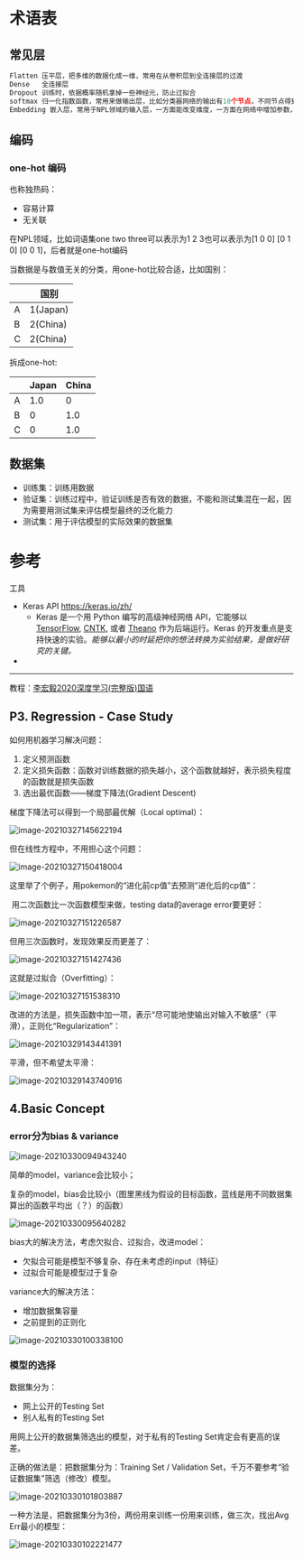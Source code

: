 

# 术语表

## 常见层

```python
Flatten 压平层，把多维的数据化成一维，常用在从卷积层到全连接层的过渡
Dense	全连接层
Dropout 训练时，依据概率随机拿掉一些神经元，防止过拟合
softmax 归一化指数函数，常用来做输出层，比如分类器网络的输出有10个节点，不同节点得到了不同的置信率，后接一层softmax层就能找到
Embedding 嵌入层，常用于NPL领域的输入层，一方面能改变维度，一方面在网络中增加参数，为原本毫无关联的输入项建立关联（学习过程中调整的参数即是在动态调整这些关联），参考《深度学习中 Embedding层两大作用的个人理解》
```

## 编码

### one-hot 编码

也称独热码：

- 容易计算
- 无关联

在NPL领域，比如词语集one two three可以表示为1 2 3也可以表示为[1 0 0] [0 1 0] [0 0 1]，后者就是one-hot编码

当数据是与数值无关的分类，用one-hot比较合适，比如国别：

|      | 国别     |
| ---- | -------- |
| A    | 1(Japan) |
| B    | 2(China) |
| C    | 2(China) |

拆成one-hot:

|      | Japan | China |
| ---- | ----- | ----- |
| A    | 1.0   | 0     |
| B    | 0     | 1.0   |
| C    | 0     | 1.0   |








## 数据集

- 训练集：训练用数据
- 验证集：训练过程中，验证训练是否有效的数据，不能和测试集混在一起，因为需要用测试集来评估模型最终的泛化能力
- 测试集：用于评估模型的实际效果的数据集

# 参考

工具

- Keras API https://keras.io/zh/
  - Keras 是一个用 Python 编写的高级神经网络 API，它能够以 [TensorFlow](https://github.com/tensorflow/tensorflow), [CNTK](https://github.com/Microsoft/cntk), 或者 [Theano](https://github.com/Theano/Theano) 作为后端运行。Keras 的开发重点是支持快速的实验。*能够以最小的时延把你的想法转换为实验结果，是做好研究的关键。*
- 

---

教程：[李宏毅2020深度学习(完整版)国语](https://www.bilibili.com/video/BV1t7411o7oc)

## P3. Regression - Case Study

如何用机器学习解决问题：

1. 定义预测函数
2. 定义损失函数：函数对训练数据的损失越小，这个函数就越好，表示损失程度的函数就是损失函数
3. 选出最优函数——梯度下降法(Gradient Descent)

梯度下降法可以得到一个局部最优解（Local optimal）：

![image-20210327145622194](_assets/%E6%9C%BA%E5%99%A8%E5%AD%A6%E4%B9%A0%E5%AD%A6%E4%B9%A0%E7%AC%94%E8%AE%B0/image-20210327145622194.png)

但在线性方程中，不用担心这个问题：

![image-20210327150418004](_assets/%E6%9C%BA%E5%99%A8%E5%AD%A6%E4%B9%A0%E5%AD%A6%E4%B9%A0%E7%AC%94%E8%AE%B0/image-20210327150418004.png)

这里举了个例子，用pokemon的“进化前cp值”去预测“进化后的cp值”：

​	用二次函数比一次函数模型来做，testing data的average error要更好：

![image-20210327151226587](_assets/%E6%9C%BA%E5%99%A8%E5%AD%A6%E4%B9%A0%E5%AD%A6%E4%B9%A0%E7%AC%94%E8%AE%B0/image-20210327151226587.png)

但用三次函数时，发现效果反而更差了：

![image-20210327151427436](_assets/%E6%9C%BA%E5%99%A8%E5%AD%A6%E4%B9%A0%E5%AD%A6%E4%B9%A0%E7%AC%94%E8%AE%B0/image-20210327151427436.png)

这就是过拟合（Overfitting）：

![image-20210327151538310](_assets/%E6%9C%BA%E5%99%A8%E5%AD%A6%E4%B9%A0%E5%AD%A6%E4%B9%A0%E7%AC%94%E8%AE%B0/image-20210327151538310.png)

改进的方法是，损失函数中加一项，表示“尽可能地使输出对输入不敏感”（平滑），正则化“Regularization”：

![image-20210329143441391](_assets/%E6%9C%BA%E5%99%A8%E5%AD%A6%E4%B9%A0%E5%AD%A6%E4%B9%A0%E7%AC%94%E8%AE%B0/image-20210329143441391.png)

平滑，但不希望太平滑：

![image-20210329143740916](_assets/%E6%9C%BA%E5%99%A8%E5%AD%A6%E4%B9%A0%E5%AD%A6%E4%B9%A0%E7%AC%94%E8%AE%B0/image-20210329143740916.png)

## 4.Basic Concept

### error分为bias & variance

![image-20210330094943240](_assets/%E6%9C%BA%E5%99%A8%E5%AD%A6%E4%B9%A0%E5%AD%A6%E4%B9%A0%E7%AC%94%E8%AE%B0/image-20210330094943240.png)

简单的model，variance会比较小；

复杂的model，bias会比较小（图里黑线为假设的目标函数，蓝线是用不同数据集算出的函数平均出（？）的函数）

![image-20210330095640282](_assets/%E6%9C%BA%E5%99%A8%E5%AD%A6%E4%B9%A0%E5%AD%A6%E4%B9%A0%E7%AC%94%E8%AE%B0/image-20210330095640282.png)

bias大的解决方法，考虑欠拟合、过拟合，改进model：

- 欠拟合可能是模型不够复杂、存在未考虑的input（特征）
- 过拟合可能是模型过于复杂

variance大的解决方法：

- 增加数据集容量
- 之前提到的正则化

![image-20210330100338100](_assets/%E6%9C%BA%E5%99%A8%E5%AD%A6%E4%B9%A0%E5%AD%A6%E4%B9%A0%E7%AC%94%E8%AE%B0/image-20210330100338100.png)

### 模型的选择

数据集分为：

- 网上公开的Testing Set
- 别人私有的Testing Set

用网上公开的数据集筛选出的模型，对于私有的Testing Set肯定会有更高的误差。

正确的做法是：把数据集分为：Training Set / Validation Set，千万不要参考“验证数据集”筛选（修改）模型。

![image-20210330101803887](_assets/%E6%9C%BA%E5%99%A8%E5%AD%A6%E4%B9%A0%E5%AD%A6%E4%B9%A0%E7%AC%94%E8%AE%B0/image-20210330101803887.png)

一种方法是，把数据集分为3份，两份用来训练一份用来训练，做三次，找出Avg Err最小的模型：

![image-20210330102221477](_assets/%E6%9C%BA%E5%99%A8%E5%AD%A6%E4%B9%A0%E5%AD%A6%E4%B9%A0%E7%AC%94%E8%AE%B0/image-20210330102221477.png)